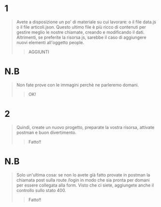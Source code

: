 # 1
> Avete a disposizione un po' di materiale su cui lavorare: o il file data.js o il file articoli.json. Questo ultimo file è più ricco di contenuti per gestire meglio le nostre chiamate, creando e modificando il dati. Altrimenti, se preferite la risorsa js, sarebbe il caso di aggiungere nuovi elementi all'oggetto people.
>> AGGIUNTI

# N.B
> Non fate prove con le immagini perchè ne parleremo domani.
>> OK!

# 2
> Quindi, create un nuovo progetto, preparate la vostra risorsa, attivate postman e buon divertimento.
>>Fatto!!

# N.B
>Solo un'ultima cosa: se non lo avete già fatto provate in postman la chiamata post sulla route /login in modo che sia pronta per domani per essere collegata alla form. Visto che ci siete, aggiungete anche il controllo sullo stato 400.
>>Fatto!!